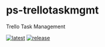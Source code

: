 # ps-trellotaskmgmt
Trello Task Management

[![latest](https://github.com/archmachina/ps-trellotaskmgmt/workflows/latest/badge.svg)](https://github.com/archmachina/ps-trellotaskmgmt/actions?query=workflow%3Alatest) [![release](https://github.com/archmachina/ps-trellotaskmgmt/workflows/release/badge.svg)](https://github.com/archmachina/ps-trellotaskmgmt/actions?query=workflow%3Arelease)
